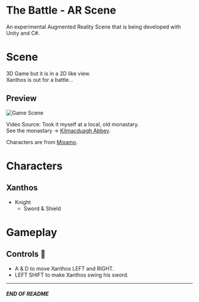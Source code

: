 # The Battle - AR Scene
An experimental Augmented Reality Scene that is being developed with Unity and C#.

# Scene
3D Game but it is in a 2D like view.<br>
Xanthos is out for a battle...

## Preview
![Game Scene](https://github.com/johnshields/TheBattle-AR-Scene/blob/main/preview/scene_v1.gif)
                           
Video Source: Took it myself at a local, old monastary. <br>
See the monastary -> [Kilmacduagh Abbey](http://monastic.ie/history/kilmacduagh/).

Characters are from [Mixamo](https://www.mixamo.com/#/).

# Characters
## Xanthos
* Knight
  - Sword & Shield

# Gameplay
## Controls :running:
* A & D to move Xanthos LEFT and RIGHT.
* LEFT SHIFT to make Xanthos swing his sword.

***
##### END OF README
